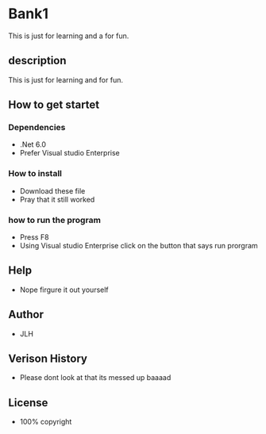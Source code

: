 # Bank1
This is just for learning and a for fun.

## description
This is just for learning and for fun.

## How to get startet

### Dependencies

* .Net 6.0
* Prefer Visual studio Enterprise

### How to install

* Download these file
* Pray that it still worked

### how to run the program

* Press F8
* Using Visual studio Enterprise click on the button that says run prorgram

## Help

* Nope firgure it out yourself

## Author

* JLH

## Verison History

* Please dont look at that its messed up baaaad

## License

* 100% copyright 


